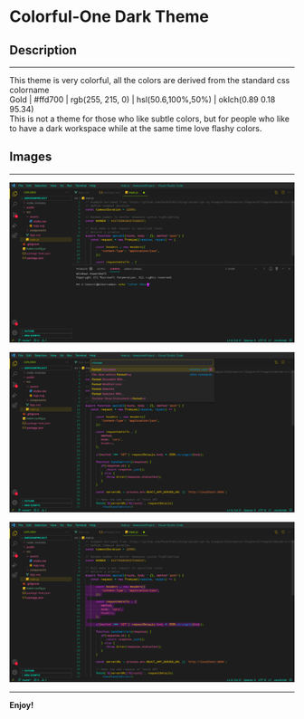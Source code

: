 # Colorful-One Dark Theme

## Description
---
This theme is very colorful, all the colors are derived from the standard css colorname <br>
Gold | #ffd700 | rgb(255, 215, 0) | hsl(50.6,100%,50%) | oklch(0.89 0.18 95.34) <br> 
This is not a theme for those who like subtle colors, but for people who like to have a dark workspace while at the same time love flashy colors.

## Images
---
![Theme-Picture-One](/img/themePic1.jpeg)

![Theme-Picture-Two](/img/themePic2.jpeg)

![Theme-Picture-Three](/img/themePic3.jpeg)

---
**Enjoy!**
